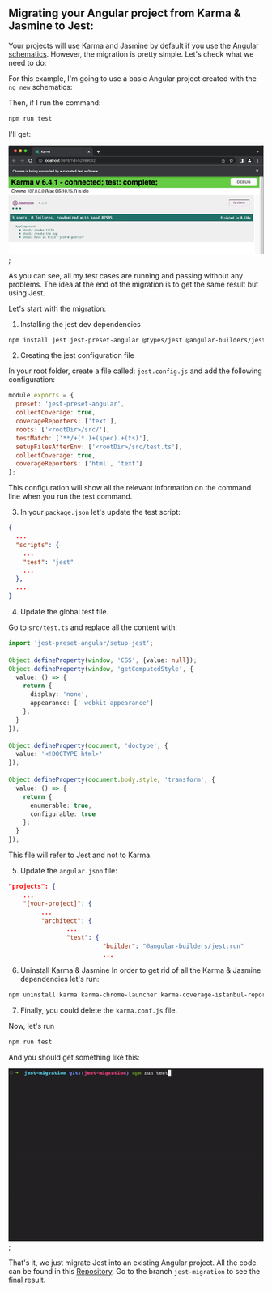 ## Migrating your Angular project from Karma & Jasmine to Jest:

Your projects will use Karma and Jasmine by default if you use the [Angular schematics](https://angular.io/guide/schematics). However, the migration is pretty simple. Let's check what we need to do:

For this example, I'm going to use a basic Angular project created with the `ng new` schematics:

Then, if I run the command:
```bash
npm run test
```
I'll get:

![karma-preview](./assets/karma-preview.webp "Karma preview");

As you can see, all my test cases are running and passing without any problems. The idea at the end of the migration is to get the same result but using Jest.

Let's start with the migration:

1. Installing the jest dev dependencies
```bash
npm install jest jest-preset-angular @types/jest @angular-builders/jest --save-dev
```

2. Creating the jest configuration file

In your root folder, create a file called: `jest.config.js` and add the following configuration:

```javascript
module.exports = {
  preset: 'jest-preset-angular',
  collectCoverage: true,
  coverageReporters: ['text'],
  roots: ['<rootDir>/src/'],
  testMatch: ['**/+(*.)+(spec).+(ts)'],
  setupFilesAfterEnv: ['<rootDir>/src/test.ts'],
  collectCoverage: true,
  coverageReporters: ['html', 'text']
};
```
This configuration will show all the relevant information on the command line when you run the test command.

3. In your `package.json` let's update the test script:

```json
{
  ...
  "scripts": {
    ...
    "test": "jest"
    ...
  },
  ...
}
```

4. Update the global test file. 

Go to `src/test.ts` and replace all the content with:

```typescript
import 'jest-preset-angular/setup-jest';

Object.defineProperty(window, 'CSS', {value: null});
Object.defineProperty(window, 'getComputedStyle', {
  value: () => {
    return {
      display: 'none',
      appearance: ['-webkit-appearance']
    };
  }
});

Object.defineProperty(document, 'doctype', {
  value: '<!DOCTYPE html>'
});

Object.defineProperty(document.body.style, 'transform', {
  value: () => {
    return {
      enumerable: true,
      configurable: true
    };
  }
});
```
This file will refer to Jest and not to Karma.

5. Update the `angular.json` file:

```json
"projects": {
    ...
    "[your-project]": {
         ...
         "architect": {
                ...
                "test": {
                          "builder": "@angular-builders/jest:run"
                          ...
```

6. Uninstall Karma & Jasmine In order to get rid of all the Karma & Jasmine dependencies let's run:

```bash
npm uninstall karma karma-chrome-launcher karma-coverage-istanbul-reporter karma-jasmine karma-jasmine-html-reporter @types/jasmine jasmine-core karma-coverage
```

7. Finally, you could delete the `karma.conf.js` file.

Now, let's run 
```bash
npm run test
```
And you should get something like this:

![jest-preview](./assets/jest-preview.gif "Jest preview");

That's it, we just migrate Jest into an existing Angular project. All the code can be found in this [Repository](https://github.com/Andres2D/angular-jest-migration). Go to the branch `jest-migration` to see the final result.
